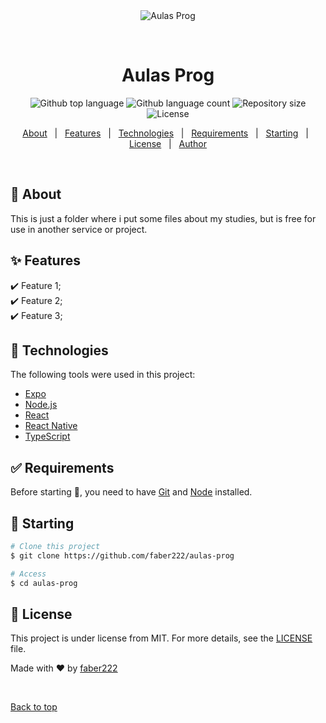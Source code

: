 <div align="center" id="top"> 
  <img src="./.github/app.gif" alt="Aulas Prog" />

  &#xa0;

  <!-- <a href="https://aulasprog.netlify.app">Demo</a> -->
</div>

<h1 align="center">Aulas Prog</h1>

<p align="center">
  <img alt="Github top language" src="https://img.shields.io/github/languages/top/faber222/aulas-prog?color=56BEB8">

  <img alt="Github language count" src="https://img.shields.io/github/languages/count/faber222/aulas-prog?color=56BEB8">

  <img alt="Repository size" src="https://img.shields.io/github/repo-size/faber222/aulas-prog?color=56BEB8">

  <img alt="License" src="https://img.shields.io/github/license/faber222/aulas-prog?color=56BEB8">

  <!-- <img alt="Github issues" src="https://img.shields.io/github/issues/faber222/aulas-prog?color=56BEB8" /> -->

  <!-- <img alt="Github forks" src="https://img.shields.io/github/forks/faber222/aulas-prog?color=56BEB8" /> -->

  <!-- <img alt="Github stars" src="https://img.shields.io/github/stars/faber222/aulas-prog?color=56BEB8" /> -->
</p>

<!-- Status -->

<!-- <h4 align="center"> 
	🚧  Aulas Prog 🚀 Under construction...  🚧
</h4> 

<hr> -->

<p align="center">
  <a href="#dart-about">About</a> &#xa0; | &#xa0; 
  <a href="#sparkles-features">Features</a> &#xa0; | &#xa0;
  <a href="#rocket-technologies">Technologies</a> &#xa0; | &#xa0;
  <a href="#white_check_mark-requirements">Requirements</a> &#xa0; | &#xa0;
  <a href="#checkered_flag-starting">Starting</a> &#xa0; | &#xa0;
  <a href="#memo-license">License</a> &#xa0; | &#xa0;
  <a href="https://github.com/faber222" target="_blank">Author</a>
</p>

<br>

## :dart: About ##

This is just a folder where i put some files about my studies, but is free for use in another service or project.

## :sparkles: Features ##

:heavy_check_mark: Feature 1;\
:heavy_check_mark: Feature 2;\
:heavy_check_mark: Feature 3;

## :rocket: Technologies ##

The following tools were used in this project:

- [Expo](https://expo.io/)
- [Node.js](https://nodejs.org/en/)
- [React](https://pt-br.reactjs.org/)
- [React Native](https://reactnative.dev/)
- [TypeScript](https://www.typescriptlang.org/)

## :white_check_mark: Requirements ##

Before starting :checkered_flag:, you need to have [Git](https://git-scm.com) and [Node](https://nodejs.org/en/) installed.

## :checkered_flag: Starting ##

```bash
# Clone this project
$ git clone https://github.com/faber222/aulas-prog

# Access
$ cd aulas-prog
```

## :memo: License ##

This project is under license from MIT. For more details, see the [LICENSE](LICENSE.md) file.


Made with :heart: by <a href="https://github.com/faber222" target="_blank">faber222</a>

&#xa0;

<a href="#top">Back to top</a>
